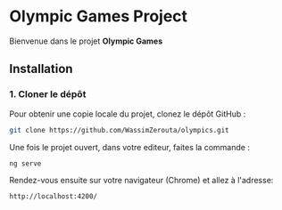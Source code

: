 # Olympic Games Project

Bienvenue dans le projet **Olympic Games**

## Installation

### 1. Cloner le dépôt

Pour obtenir une copie locale du projet, clonez le dépôt GitHub :

```bash
git clone https://github.com/WassimZerouta/olympics.git
```

Une fois le projet ouvert, dans votre editeur, faites la commande : 

```bash
ng serve
```

Rendez-vous ensuite sur votre navigateur (Chrome) et allez à l'adresse:

```bash
http://localhost:4200/
```

